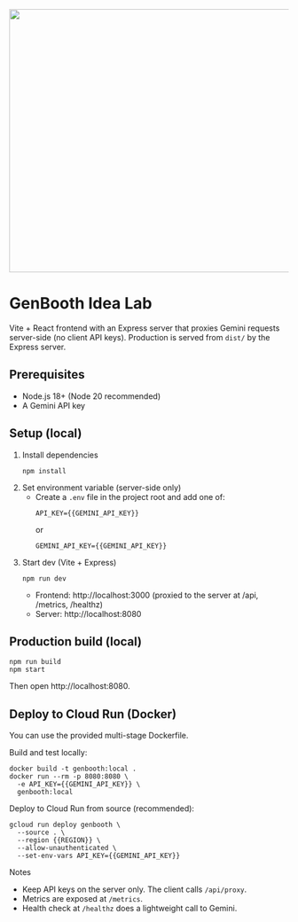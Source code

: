 <div align="center">
<img width="1200" height="475" alt="GHBanner" src="https://github.com/user-attachments/assets/0aa67016-6eaf-458a-adb2-6e31a0763ed6" />
</div>

# GenBooth Idea Lab

Vite + React frontend with an Express server that proxies Gemini requests server-side (no client API keys). Production is served from `dist/` by the Express server.

## Prerequisites
- Node.js 18+ (Node 20 recommended)
- A Gemini API key

## Setup (local)
1. Install dependencies
   ```
   npm install
   ```
2. Set environment variable (server-side only)
   - Create a `.env` file in the project root and add one of:
     ```
     API_KEY={{GEMINI_API_KEY}}
     ```
     or
     ```
     GEMINI_API_KEY={{GEMINI_API_KEY}}
     ```
3. Start dev (Vite + Express)
   ```
   npm run dev
   ```
   - Frontend: http://localhost:3000 (proxied to the server at /api, /metrics, /healthz)
   - Server: http://localhost:8080

## Production build (local)
```
npm run build
npm start
```
Then open http://localhost:8080.

## Deploy to Cloud Run (Docker)
You can use the provided multi-stage Dockerfile.

Build and test locally:
```
docker build -t genbooth:local .
docker run --rm -p 8080:8080 \
  -e API_KEY={{GEMINI_API_KEY}} \
  genbooth:local
```

Deploy to Cloud Run from source (recommended):
```
gcloud run deploy genbooth \
  --source . \
  --region {{REGION}} \
  --allow-unauthenticated \
  --set-env-vars API_KEY={{GEMINI_API_KEY}}
```

Notes
- Keep API keys on the server only. The client calls `/api/proxy`.
- Metrics are exposed at `/metrics`.
- Health check at `/healthz` does a lightweight call to Gemini.
